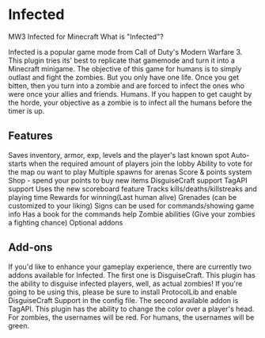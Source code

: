 Infected
========

MW3 Infected for Minecraft
What is "Infected"? 

Infected is a popular game mode from Call of Duty's Modern Warfare 3. This plugin tries its' best to replicate that 
gamemode and turn it into a Minecraft minigame. The objective of this game for humans is to simply outlast and fight 
the zombies. But you only have one life. Once you get bitten, then you turn into a zombie and are forced to infect 
the ones who were once your allies and friends. Humans. If you happen to get caught by the horde, your objective as 
a zombie is to infect all the humans before the timer is up. 



Features
------------------

Saves inventory, armor, exp, levels and the player's last known spot
Auto-starts when the required amount of players join the lobby
Ability to vote for the map ou want to play
Multiple spawns for arenas
Score & points system
Shop - spend your points to buy new items
DisguiseCraft support
TagAPI support
Uses the new scoreboard feature
Tracks kills/deaths/killstreaks and playing time
Rewards for winning(Last human alive)
Grenades (can be customized to your liking)
Signs can be used for commands/showing game info
Has a book for the commands help
Zombie abilities (Give your zombies a fighting chance) 
Optional addons


Add-ons
------------------
If you'd like to enhance your gameplay experience, there are currently two addons available for Infected. 
The first one is DisguiseCraft. This plugin has the ability to disguise infected players, well, as actual zombies! 
If you're going to be using this, please be sure to install ProtocolLib and enable DisguiseCraft Support in the config 
file. The second available addon is TagAPI. This plugin has the ability to change the color over a player's head. 
For zombies, the usernames will be red. For humans, the usernames will be green. 

